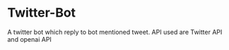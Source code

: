 # Twitter-Bot
A twitter bot which reply to bot mentioned tweet. API used are Twitter API and openai API 
